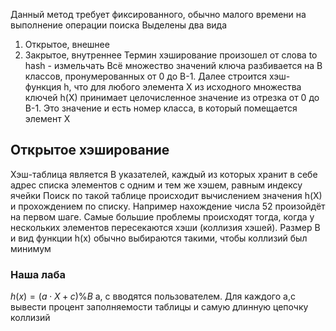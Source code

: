 Данный метод требует фиксированного, обычно малого времени на выполнение операции поиска
Выделены два вида
1. Открытое, внешнее
2. Закрытое, внутреннее
Термин хэширование произошел от слова to hash - измельчать
Всё множество значений ключа разбивается на B классов, пронумерованных от 0 до B-1. Далее строится хэш-функция h, что для любого элемента X из исходного множества ключей h(X) принимает целочисленное значение из отрезка от 0 до B-1. Это значение и есть номер класса, в который помещается элемент X
## Открытое хэширование
Хэш-таблица является B указателей, каждый из которых хранит в себе адрес списка элементов с одним и тем же хэшем, равным индексу ячейки
Поиск по такой таблице происходит вычислением значения h(X) и прохождением по списку. Например нахождение числа 52 произойдёт на первом шаге. Самые большие проблемы происходят тогда, когда у нескольких элементов пересекаются хэши (коллизия хэшей). Размер B и вид функции h(x) обычно выбираются такими, чтобы коллизий был минимум
### Наша лаба
$h(x)=(a\cdot{}X+c)\%B$
a, c вводятся пользователем.
Для каждого a,c вывести процент заполняемости таблицы и самую длинную цепочку коллизий